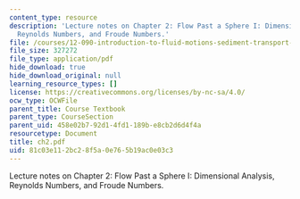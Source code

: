 ```yaml
---
content_type: resource
description: 'Lecture notes on Chapter 2: Flow Past a Sphere I: Dimensional Analysis,
  Reynolds Numbers, and Froude Numbers.'
file: /courses/12-090-introduction-to-fluid-motions-sediment-transport-and-current-generated-sedimentary-structures-fall-2006/81c03e112bc28f5a0e765b19ac0e03c3_ch2.pdf
file_size: 327272
file_type: application/pdf
hide_download: true
hide_download_original: null
learning_resource_types: []
license: https://creativecommons.org/licenses/by-nc-sa/4.0/
ocw_type: OCWFile
parent_title: Course Textbook
parent_type: CourseSection
parent_uid: 458e02b7-92d1-4fd1-189b-e8cb2d6d4f4a
resourcetype: Document
title: ch2.pdf
uid: 81c03e11-2bc2-8f5a-0e76-5b19ac0e03c3
---
```

Lecture notes on Chapter 2: Flow Past a Sphere I: Dimensional Analysis, Reynolds Numbers, and Froude Numbers.